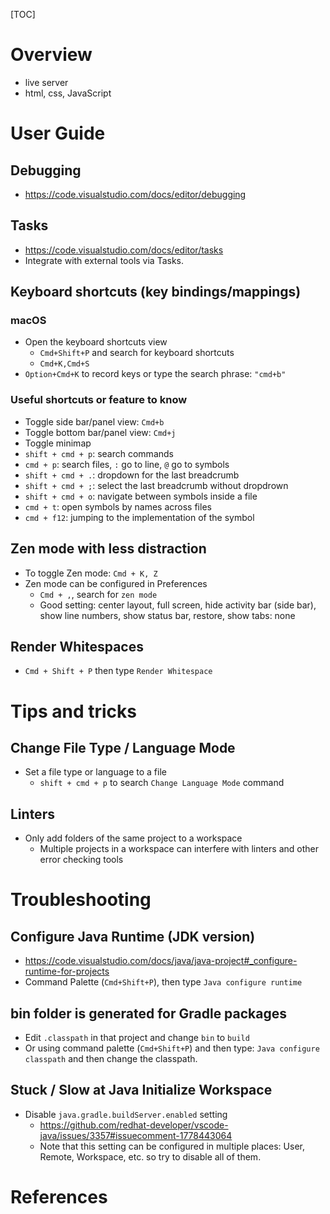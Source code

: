 [TOC]

# Overview

- live server
- html, css, JavaScript

# User Guide

## Debugging

- https://code.visualstudio.com/docs/editor/debugging

## Tasks

- https://code.visualstudio.com/docs/editor/tasks
- Integrate with external tools via Tasks.

## Keyboard shortcuts (key bindings/mappings)

### macOS

- Open the keyboard shortcuts view
    + `Cmd+Shift+P` and search for keyboard shortcuts
    + `Cmd+K,Cmd+S`
- `Option+Cmd+K` to record keys or type the search phrase: `"cmd+b"`

### Useful shortcuts or feature to know

- Toggle side bar/panel view: `Cmd+b`
- Toggle bottom bar/panel view: `Cmd+j`
- Toggle minimap
- `shift + cmd + p`: search commands
- `cmd + p`: search files, `:` go to line, `@` go to symbols
- `shift + cmd + .`: dropdown for the last breadcrumb
- `shift + cmd + ;`: select the last breadcrumb without dropdrown
- `shift + cmd + o`: navigate between symbols inside a file
- `cmd + t`: open symbols by names across files
- `cmd + f12`: jumping to the implementation of the symbol

## Zen mode with less distraction

- To toggle Zen mode: `Cmd + K, Z`
- Zen mode can be configured in Preferences
    + `Cmd + ,`, search for `zen mode`
    + Good setting: center layout, full screen, hide activity bar (side
      bar), show line numbers, show status bar, restore, show tabs: none

## Render Whitespaces

- `Cmd + Shift + P` then type `Render Whitespace`

# Tips and tricks

## Change File Type / Language Mode

- Set a file type or language to a file
    + `shift + cmd + p` to search `Change Language Mode` command

## Linters

- Only add folders of the same project to a workspace
    - Multiple projects in a workspace can interfere with linters and
      other error checking tools

# Troubleshooting

## Configure Java Runtime (JDK version)

- https://code.visualstudio.com/docs/java/java-project#_configure-runtime-for-projects
- Command Palette (`Cmd+Shift+P`), then type `Java configure runtime`

## bin folder is generated for Gradle packages

- Edit `.classpath` in that project and change `bin`  to `build`
- Or using command palette (`Cmd+Shift+P`) and then type: `Java
  configure classpath` and then change the classpath.

## Stuck / Slow at Java Initialize Workspace

- Disable `java.gradle.buildServer.enabled` setting
    + https://github.com/redhat-developer/vscode-java/issues/3357#issuecomment-1778443064
    + Note that this setting can be configured in multiple places: User,
      Remote, Workspace, etc. so try to disable all of them.

# References

[homepage]: https://code.visualstudio.com/?wt.mc_id=DX_841432
[wiki]: https://en.wikipedia.org/wiki/Visual_Studio_Code
